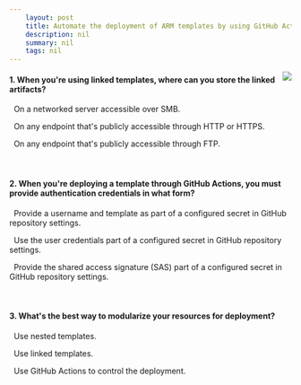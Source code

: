 ```yaml
---
    layout: post
    title: Automate the deployment of ARM templates by using GitHub Actions 
    description: nil
    summary: nil
    tags: nil
---
```



 <a target="_blank" href="https://docs.microsoft.com/en-us/learn/modules/deploy-templates-command-line-github-actions/8-knowledge-check/"><i class="fas fa-external-link-alt"></i> </a>
 <img align="right" src="https://docs.microsoft.com/en-us/learn/achievements/deploy-templates-command-line-github-actions.svg">
####  1. When you're using linked templates, where can you store the linked artifacts?


<i class='far fa-square'></i> &nbsp;&nbsp;On a networked server accessible over SMB.

<i class='fas fa-check-square' style='color: Dodgerblue;'></i> &nbsp;&nbsp;On any endpoint that's publicly accessible through HTTP or HTTPS.

<i class='far fa-square'></i> &nbsp;&nbsp;On any endpoint that's publicly accessible through FTP.
<br />
<br />
<br />

####  2. When you're deploying a template through GitHub Actions, you must provide authentication credentials in what form?


<i class='far fa-square'></i> &nbsp;&nbsp;Provide a username and template as part of a configured secret in GitHub repository settings.

<i class='fas fa-check-square' style='color: Dodgerblue;'></i> &nbsp;&nbsp;Use the user credentials part of a configured secret in GitHub repository settings.

<i class='far fa-square'></i> &nbsp;&nbsp;Provide the shared access signature (SAS) part of a configured secret in GitHub repository settings.
<br />
<br />
<br />

####  3. What's the best way to modularize your resources for deployment?


<i class='far fa-square'></i> &nbsp;&nbsp;Use nested templates.

<i class='fas fa-check-square' style='color: Dodgerblue;'></i> &nbsp;&nbsp;Use linked templates.

<i class='far fa-square'></i> &nbsp;&nbsp;Use GitHub Actions to control the deployment.
<br />
<br />
<br />
